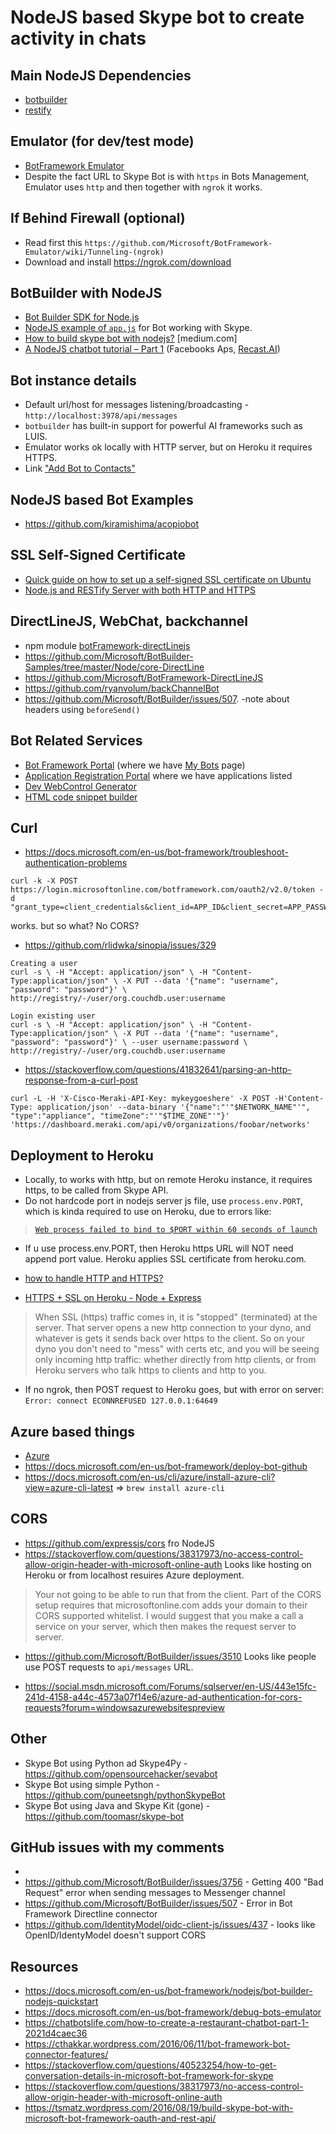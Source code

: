 NodeJS based Skype bot to create activity in chats
===

## Main NodeJS Dependencies 
- [botbuilder](https://github.com/Microsoft/BotBuilder)
- [restify](https://github.com/restify/node-restify)


## Emulator (for dev/test mode)
- [BotFramework Emulator](https://github.com/Microsoft/BotFramework-Emulator)
- Despite the fact URL to Skype Bot is with `https` in Bots Management, Emulator uses `http` and then together with `ngrok` it works.


## If Behind Firewall (optional)
- Read first this `https://github.com/Microsoft/BotFramework-Emulator/wiki/Tunneling-(ngrok)`
- Download and install https://ngrok.com/download


## BotBuilder with NodeJS
- [Bot Builder SDK for Node.js](https://docs.microsoft.com/en-us/bot-framework/nodejs/bot-builder-nodejs-overview)
- [NodeJS example of `app.js`](https://github.com/Microsoft/BotBuilder/blob/master/Node/examples/demo-skype/app.js) for Bot working with Skype.
- [How to build skype bot with nodejs?](https://medium.com/@AmJustSam/how-to-build-skype-bot-with-nodejs-ddec8372114c) [medium.com]
- [A NodeJS chatbot tutorial – Part 1](https://blog.recast.ai/nodejs-bot-tutorial-1/) (Facebooks Aps, [Recast.AI](https://github.com/recastAI))


## Bot instance details
- Default url/host for messages listening/broadcasting - `http://localhost:3978/api/messages`
- `botbuilder` has built-in support for powerful AI frameworks such as LUIS.
- Emulator works ok locally with HTTP server, but on Heroku it requires HTTPS.
- Link ["Add Bot to Contacts"](https://join.skype.com/bot/d60d43ae-da6d-406a-8bcb-97bcb8e29cfe)

## NodeJS based Bot Examples
- https://github.com/kiramishima/acopiobot

## SSL Self-Signed Certificate 
- [Quick guide on how to set up a self-signed SSL certificate on Ubuntu](http://qugstart.com/blog/linux/quickest-way-to-create-a-self-signed-ssl-certificate-in-ubuntu/)
- [Node.js and RESTify Server with both HTTP and HTTPS](http://qugstart.com/blog/node-js/node-js-restify-server-with-both-http-and-https/)

## DirectLineJS, WebChat, backchannel
- npm module [botFramework-directLinejs](https://github.com/Microsoft/BotFramework-DirectLineJS)
- https://github.com/Microsoft/BotBuilder-Samples/tree/master/Node/core-DirectLine
- https://github.com/Microsoft/BotFramework-DirectLineJS
- https://github.com/ryanvolum/backChannelBot
- https://github.com/Microsoft/BotBuilder/issues/507. -note about headers using `beforeSend()`

## Bot Related Services
- [Bot Framework Portal](https://dev.botframework.com/) (where we have [My Bots](https://dev.botframework.com/bots) page)
- [Application Registration Portal](https://apps.dev.microsoft.com/#/appList) where we have applications listed
- [Dev WebControl Generator](https://dev.skype.com/webcontrol)
- [HTML code snippet builder](https://latest-swx.cdn.skype.com/lwc/sdk/0.0.835/index-builder.html)


## Curl
- https://docs.microsoft.com/en-us/bot-framework/troubleshoot-authentication-problems

```
curl -k -X POST https://login.microsoftonline.com/botframework.com/oauth2/v2.0/token -d "grant_type=client_credentials&client_id=APP_ID&client_secret=APP_PASSWORD&scope=https%3A%2F%2Fapi.botframework.com%2F.default"
```
works. but so what? No CORS?

- https://github.com/rlidwka/sinopia/issues/329

```
Creating a user
curl -s \ -H "Accept: application/json" \ -H "Content-Type:application/json" \ -X PUT --data '{"name": "username", "password": "password"}' \ http://registry/-/user/org.couchdb.user:username

Login existing user
curl -s \ -H "Accept: application/json" \ -H "Content-Type:application/json" \ -X PUT --data '{"name": "username", "password": "password"}' \ --user username:password \ http://registry/-/user/org.couchdb.user:username
```

- https://stackoverflow.com/questions/41832641/parsing-an-http-response-from-a-curl-post

```
curl -L -H 'X-Cisco-Meraki-API-Key: mykeygoeshere' -X POST -H'Content-Type: application/json' --data-binary '{"name":"'"$NETWORK_NAME"'", "type":"appliance", "timeZone":"'"$TIME_ZONE"'"}' 'https://dashboard.meraki.com/api/v0/organizations/foobar/networks'
```


## Deployment to Heroku
- Locally, to works with http, but on remote Heroku instance, it requires https, to be called from Skype API.
- Do not hardcode port in nodejs server js file, use `process.env.PORT`, which is kinda required to use on Heroku, due to errors like:
>[`Web process failed to bind to $PORT within 60 seconds of launch`](https://stackoverflow.com/questions/31092538/heroku-node-js-error-r10-boot-timeout-web-process-failed-to-bind-to-port-w)
- If u use process.env.PORT, then Heroku https URL will NOT need append port value. Heroku applies SSL certificate from heroku.com.

- [how to handle HTTP and HTTPS?](https://stackoverflow.com/questions/13186134/node-js-express-and-heroku-how-to-handle-http-and-https)
- [HTTPS + SSL on Heroku - Node + Express](https://stackoverflow.com/questions/25148507/https-ssl-on-heroku-node-express)
>When SSL (https) traffic comes in, it is "stopped" (terminated) at the server. That server opens a new http connection to your dyno, and whatever is gets it sends back over https to the client. So on your dyno you don't need to "mess" with certs etc, and you will be seeing only incoming http traffic: whether directly from http clients, or from Heroku servers who talk https to clients and http to you.
- If no ngrok, then POST request to Heroku goes, but with error on server: `Error: connect ECONNREFUSED 127.0.0.1:64649`

## Azure based things
- [Azure](https://portal.azure.com/)
- https://docs.microsoft.com/en-us/bot-framework/deploy-bot-github
- https://docs.microsoft.com/en-us/cli/azure/install-azure-cli?view=azure-cli-latest => `brew install azure-cli`


## CORS
- https://github.com/expressjs/cors fro NodeJS
- https://stackoverflow.com/questions/38317973/no-access-control-allow-origin-header-with-microsoft-online-auth
Looks like hosting on Heroku or from localhost resuires Azure deployment.
>Your not going to be able to run that from the client. Part of the CORS setup requires that microsoftonline.com adds your domain to their CORS supported whitelist. I would suggest that you make a call a service on your server, which then makes the request server to server. 

- https://github.com/Microsoft/BotBuilder/issues/3510
Looks like people use POST requests to `api/messages` URL.

- https://social.msdn.microsoft.com/Forums/sqlserver/en-US/443e15fc-241d-4158-a44c-4573a07f14e6/azure-ad-authentication-for-cors-requests?forum=windowsazurewebsitespreview

## Other
- Skype Bot using Python ad Skype4Py - https://github.com/opensourcehacker/sevabot
- Skype Bot using simple Python - https://github.com/puneetsngh/pythonSkypeBot
- Skype Bot using Java and Skype Kit (gone) - https://github.com/toomasr/skype-bot

## GitHub issues with my comments
- 
- https://github.com/Microsoft/BotBuilder/issues/3756 - Getting 400 "Bad Request" error when sending messages to Messenger channel
- https://github.com/Microsoft/BotBuilder/issues/507 - Error in Bot Framework Directline connector
- https://github.com/IdentityModel/oidc-client-js/issues/437 - looks like OpenID/IdentyModel doesn't support CORS

## Resources
- https://docs.microsoft.com/en-us/bot-framework/nodejs/bot-builder-nodejs-quickstart
- https://docs.microsoft.com/en-us/bot-framework/debug-bots-emulator
- https://chatbotslife.com/how-to-create-a-restaurant-chatbot-part-1-2021d4caec36
- https://cthakkar.wordpress.com/2016/06/11/bot-framework-bot-connector-features/
- https://stackoverflow.com/questions/40523254/how-to-get-conversation-details-in-microsoft-bot-framework-for-skype
- https://stackoverflow.com/questions/38317973/no-access-control-allow-origin-header-with-microsoft-online-auth
- https://tsmatz.wordpress.com/2016/08/19/build-skype-bot-with-microsoft-bot-framework-oauth-and-rest-api/
